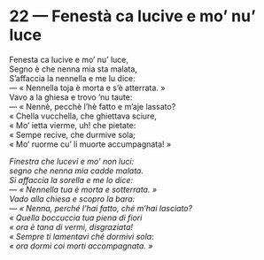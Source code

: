 # 22 — Fenestà ca lucive e mo’ nu’ luce

Fenesta ca lucive e mo’ nu’ luce,  
Segno è che nenna mia sta malata,  
S’affaccia la nennella e me lu dice:  
— « Nennella toja è morta e s’è atterrata. »  
Vavo a la ghiesa e trovo ’nu taute:  
— « Nennè, pecchè l’hè fatto e m’aje lassato?  
« Chella vucchella, che ghiettava sciure,  
« Mo’ ietta vierme, uh! che pietate:  
« Sempe recive, che durmive sola;  
« Mo’ ruorme cu’ li muorte accumpagnata! »

_Finestra che lucevi e mo’ non luci:  
segno che nenna mia cadde malata.  
Si affaccia la sorella e me lo dice:  
— « Nennella tua è morta e sotterrata. »  
Vado alla chiesa e scopro la bara:  
— « Nenna, perché l’hai fatto, ché m’hai lasciato?  
« Quella boccuccia tua piena di fiori  
« ora è tana di vermi, disgraziata!  
« Sempre ti lamentavi ché dormivi sola:  
« ora dormi coi morti accompagnata. »_

